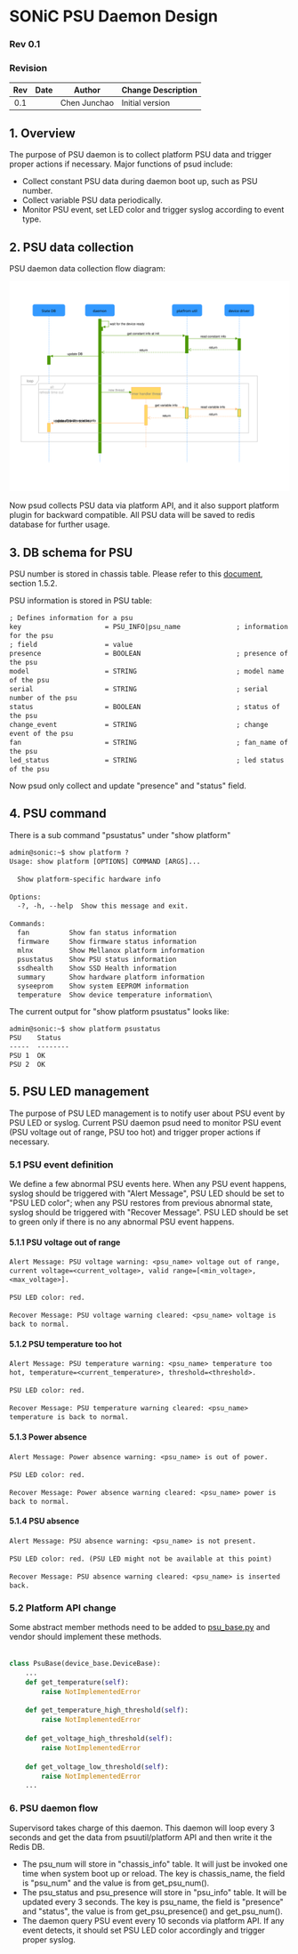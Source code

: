 # SONiC PSU Daemon Design #

### Rev 0.1 ###

### Revision ###

 | Rev |     Date    |       Author       | Change Description                |
 |:---:|:-----------:|:------------------:|-----------------------------------|
 | 0.1 |             |      Chen Junchao  | Initial version                   |


## 1. Overview

The purpose of PSU daemon is to collect platform PSU data and trigger proper actions if necessary. Major functions of psud include:

- Collect constant PSU data during daemon boot up, such as PSU number.
- Collect variable PSU data periodically.
- Monitor PSU event, set LED color and trigger syslog according to event type.

## 2. PSU data collection

PSU daemon data collection flow diagram:

![](https://github.com/Azure/SONiC/blob/master/doc/pmon/daemon-flow.svg)

Now psud collects PSU data via platform API, and it also support platform plugin for backward compatible. All PSU data will be saved to redis database for further usage.

## 3. DB schema for PSU

PSU number is stored in chassis table. Please refer to this [document](https://github.com/Azure/SONiC/blob/master/doc/pmon/pmon-enhancement-design.md), section 1.5.2.

PSU information is stored in PSU table:

	; Defines information for a psu
	key                     = PSU_INFO|psu_name              ; information for the psu
	; field                 = value
	presence                = BOOLEAN                        ; presence of the psu
	model                   = STRING                         ; model name of the psu
	serial                  = STRING                         ; serial number of the psu
	status                  = BOOLEAN                        ; status of the psu
	change_event            = STRING                         ; change event of the psu
	fan                     = STRING                         ; fan_name of the psu
	led_status              = STRING                         ; led status of the psu

Now psud only collect and update "presence" and "status" field.

## 4. PSU command

There is a sub command "psustatus" under "show platform"

```
admin@sonic:~$ show platform ?
Usage: show platform [OPTIONS] COMMAND [ARGS]...

  Show platform-specific hardware info

Options:
  -?, -h, --help  Show this message and exit.

Commands:
  fan          Show fan status information
  firmware     Show firmware status information
  mlnx         Show Mellanox platform information
  psustatus    Show PSU status information
  ssdhealth    Show SSD Health information
  summary      Show hardware platform information
  syseeprom    Show system EEPROM information
  temperature  Show device temperature information\
```

The current output for "show platform psustatus" looks like:

```
admin@sonic:~$ show platform psustatus
PSU    Status
-----  --------
PSU 1  OK
PSU 2  OK
```

## 5. PSU LED management

The purpose of PSU LED management is to notify user about PSU event by PSU LED or syslog. Current PSU daemon psud need to monitor PSU event (PSU voltage out of range, PSU too hot) and trigger proper actions if necessary.

### 5.1 PSU event definition

We define a few abnormal PSU events here. When any PSU event happens, syslog should be triggered with "Alert Message", PSU LED should be set to "PSU LED color"; when any PSU restores from previous abnormal state, syslog should be triggered with "Recover Message". PSU LED should be set to green only if there is no any abnormal PSU event happens.

#### 5.1.1 PSU voltage out of range

    Alert Message: PSU voltage warning: <psu_name> voltage out of range, current voltage=<current_voltage>, valid range=[<min_voltage>, <max_voltage>].

    PSU LED color: red.

    Recover Message: PSU voltage warning cleared: <psu_name> voltage is back to normal.

#### 5.1.2 PSU temperature too hot

    Alert Message: PSU temperature warning: <psu_name> temperature too hot, temperature=<current_temperature>, threshold=<threshold>.

    PSU LED color: red.

    Recover Message: PSU temperature warning cleared: <psu_name> temperature is back to normal.

#### 5.1.3 Power absence

    Alert Message: Power absence warning: <psu_name> is out of power. 

    PSU LED color: red.

    Recover Message: Power absence warning cleared: <psu_name> power is back to normal.

#### 5.1.4 PSU absence

    Alert Message: PSU absence warning: <psu_name> is not present. 

    PSU LED color: red. (PSU LED might not be available at this point)

    Recover Message: PSU absence warning cleared: <psu_name> is inserted back.

### 5.2 Platform API change

Some abstract member methods need to be added to [psu_base.py](https://github.com/Azure/sonic-platform-common/blob/master/sonic_platform_base/psu_base.py) and vendor should implement these methods.

```python

class PsuBase(device_base.DeviceBase):
    ...
    def get_temperature(self):
        raise NotImplementedError

    def get_temperature_high_threshold(self):
        raise NotImplementedError

    def get_voltage_high_threshold(self):
        raise NotImplementedError

    def get_voltage_low_threshold(self):
        raise NotImplementedError
    ...

```

### 6. PSU daemon flow

Supervisord takes charge of this daemon. This daemon will loop every 3 seconds and get the data from psuutil/platform API and then write it the Redis DB.

- The psu_num will store in "chassis_info" table. It will just be invoked one time when system boot up or reload. The key is chassis_name, the field is "psu_num" and the value is from get_psu_num(). 
- The psu_status and psu_presence will store in "psu_info" table. It will be updated every 3 seconds. The key is psu_name, the field is "presence" and "status", the value is from get_psu_presence() and get_psu_num().
- The daemon query PSU event every 10 seconds via platform API. If any event detects, it should set PSU LED color accordingly and trigger proper syslog.
